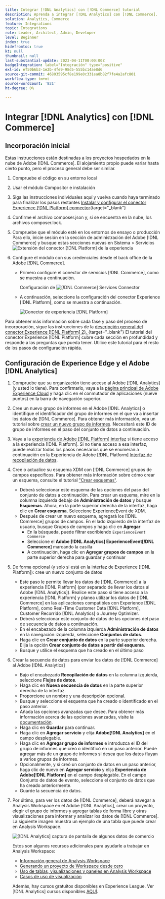```yaml
---
title: Integrar [!DNL Analytics] con [!DNL Commerce] tutorial
description: Aprenda a integrar [!DNL Analytics] con [!DNL Commerce].
solution: Analytics, Commerce
feature: Integrations
topic: Integrations
role: Leader, Architect, Admin, Developer
level: Beginner
index: true
hidefromtoc: true
kt: null
thumbnail: null
last-substantial-update: 2023-04-11T00:00:00Z
badgeIntegration: label="Integración" type="positive"
exl-id: ef50b6b3-1e2b-4fe9-98d5-555bc14ae8d6
source-git-commit: 46803595cf8e199e0c331ea8b82f7fe4a2afc801
workflow-type: tm+mt
source-wordcount: '821'
ht-degree: 0%

---
```


# Integrar [!DNL Analytics] con [!DNL Commerce]

## Incorporación inicial

Estas instrucciones están destinadas a los proyectos hospedados en la nube de Adobe [!DNL Commerce]. El alojamiento propio puede variar hasta cierto punto, pero el proceso general debe ser similar.

1. Compruebe el código en su entorno local
1. Usar el módulo Compositor e instalación
1. Siga las instrucciones individuales aquí y vuelva cuando haya terminado para finalizar los pasos restantes
   [Instalar y configurar el conector Experience [!DNL Platform] connector](https://experienceleague.adobe.com/docs/commerce-merchant-services/experience-platform-connector/fundamentals/install.html){target="_blank"}


1. Confirme el archivo composer.json y, si se encuentra en la nube, los archivos composer.lock.
1. Compruebe que el módulo esté en los entornos de ensayo o producción
Para ello, inicie sesión en la sección de administración del Adobe [!DNL Commerce] y busque estas secciones nuevas en Sistema > Servicios
   ![Extensión del conector [!DNL Platform] de la experiencia](./assets/analytics-commerce/admin-view-experience-platform-commector-extension.png)

1. Configure el módulo con sus credenciales desde el back office de la Adobe [!DNL Commerce].
   * Primero configure el conector de servicios [!DNL Commerce], como se muestra a continuación.

     Configuración de ![[!DNL Commerce] Services Connector](./assets/analytics-commerce/commerce-services-connector-setup.png)
   * A continuación, seleccione la configuración del conector Experience [!DNL Platform], como se muestra a continuación.

     ![Conector de experiencia [!DNL Platform]](./assets/analytics-commerce/experience-platform-connector.png)

Para obtener más información sobre cada fase y paso del proceso de incorporación, sigue las instrucciones de la [descripción general del conector Experience [!DNL Platform] 2&rbrace;. ](https://experienceleague.adobe.com/docs/commerce-merchant-services/experience-platform-connector/overview.html){target="_blank"} El tutorial del conector Experience [!DNL Platform] cubre cada sección en profundidad y responde a las preguntas que pueda tener. Utilice este tutorial para el resto de los pasos de configuración rápida.

## Configuración de Experience Edge y el Adobe [!DNL Analytics]

1. Compruebe que su organización tiene acceso al Adobe [!DNL Analytics] (y usted lo tiene). Para confirmarlo, vaya a la [página principal de Adobe Experience Cloud](https://experience.adobe.com/) y haga clic en el conmutador de aplicaciones (nueve puntos) en la barra de navegación superior.

1. Cree un nuevo grupo de informes en el Adobe [!DNL Analytics] o identifique el identificador del grupo de informes en el que va a insertar los datos de [!DNL Commerce]. Para obtener más información, vea un tutorial sobre [crear un nuevo grupo de informes](https://experienceleague.adobe.com/docs/analytics-learn/tutorials/intro-to-analytics/analytics-basics/understanding-and-creating-report-suites.html). Necesitará este ID de grupo de informes en el paso del conjunto de datos a continuación.

1. Vaya a la [experiencia de Adobe [!DNL Platform] interfaz](https://platform.adobe.com) si tiene acceso a la experiencia [!DNL Platform]. Si no tiene acceso a esa interfaz, puede realizar todos los pasos necesarios que se enumeran a continuación en la Experiencia de Adobe [!DNL Platform] [Interfaz de recopilación de datos](https://experience.adobe.com/#/data-collection).

1. Cree o actualice su esquema XDM con [!DNL Commerce] grupos de campos específicos. Para obtener más información sobre cómo crear un esquema, consulte el tutorial [&quot;Crear esquemas&quot;](https://experienceleague.adobe.com/docs/platform-learn/tutorials/schemas/create-schemas.html?lang=es).
   * Deberá seleccionar este esquema de las opciones del paso del conjunto de datos a continuación. Para crear un esquema, mire en la columna izquierda debajo de **Administración de datos** y busque **Esquemas**. Ahora, en la parte superior derecha de la interfaz, haga clic en **Crear esquema**. Seleccione ExperienceEvent de XDM.
   * Después de crear un nuevo esquema, agregará los [!DNL Commerce] grupos de campos. En el lado izquierdo de la interfaz de usuario, busque Grupos de campos y haga clic en **Agregar**
      * En la búsqueda, puede filtrar escribiendo `ExperienceEvent Commerce`
      * Seleccione el **Adobe [!DNL Analytics] ExperienceEvent[!DNL Commerce]** marcando la casilla
      * A continuación, haga clic en **Agregar grupos de campos** en la parte superior derecha para guardar y continuar

1. De forma opcional (y solo si está en la interfaz de Experience [!DNL Platform]): cree un nuevo conjunto de datos
   * Este paso le permite llevar los datos de [!DNL Commerce] a la experiencia [!DNL Platform] (por separado de llevar los datos al Adobe [!DNL Analytics]). Realice este paso si tiene acceso a la experiencia [!DNL Platform] y planea utilizar los datos de [!DNL Commerce] en las aplicaciones compatibles con Experience [!DNL Platform], como Real-Time Customer Data [!DNL Platform], Customer Recorrido [!DNL Analytics] o Journey Optimizer.
   * Deberá seleccionar este conjunto de datos de las opciones del paso de secuencia de datos a continuación.
   * En el encabezado de la columna izquierda **Administración de datos** en la navegación izquierda, seleccione **Conjuntos de datos**.
   * Haga clic en **Crear conjunto de datos** en la parte superior derecha. Elija la opción **Crear conjunto de datos a partir del esquema**.
   * Busque y utilice el esquema que ha creado en el último paso

1. Crear la secuencia de datos para enviar los datos de [!DNL Commerce] al Adobe [!DNL Analytics]
   * Bajo el encabezado **Recopilación de datos** en la columna izquierda, seleccione **Flujos de datos**.
   * Haga clic en **Nueva secuencia de datos** en la parte superior derecha de la interfaz.
   * Proporcione un nombre y una descripción opcional.
   * Busque y seleccione el esquema que ha creado o identificado en el paso anterior.
   * Añada las opciones avanzadas que desee. Para obtener más información acerca de las opciones avanzadas, visite la [documentación](https://experienceleague.adobe.com/docs/experience-platform/datastreams/configure.html?lang=es).
   * Haga clic en **Guardar** para continuar.
   * Haga clic en **Agregar servicio** y elija **Adobe[!DNL Analytics]** en el campo desplegable.
   * Haga clic en **Agregar grupo de informes** e introduzca el ID del grupo de informes que creó o identificó en un paso anterior. Puede agregar más de un grupo de informes si desea que los datos fluyan a varios grupos de informes.
   * Opcionalmente, y si creó un conjunto de datos en un paso anterior, haga clic de nuevo en **Agregar servicio** y elija **Experiencia de Adobe[!DNL Platform]** en el campo desplegable. En el campo Conjunto de datos de evento, seleccione el conjunto de datos que ha creado anteriormente.
   * Guarde la secuencia de datos.

1. Por último, para ver los datos de [!DNL Commerce], deberá navegar a Analysis Workspace en el Adobe [!DNL Analytics], crear un proyecto, elegir el grupo de informes y agregar tablas de forma libre y otras visualizaciones para informar y analizar los datos de [!DNL Commerce]. La siguiente imagen muestra un ejemplo de una tabla que puede crear en Analysis Workspace.

   ![[!DNL Analytics] captura de pantalla de algunos datos de comercio](./assets/analytics-commerce/analytics-screenshot-commerce-items.png)

   Estos son algunos recursos adicionales para ayudarle a trabajar en Analysis Workspace:

   * [Información general de Analysis Workspace](https://experienceleague.adobe.com/docs/analytics-learn/tutorials/analysis-workspace/analysis-workspace-basics/analysis-workspace-overview.html)
   * [Generando un proyecto de Workspace desde cero](https://experienceleague.adobe.com/docs/analytics-learn/tutorials/analysis-workspace/analysis-workspace-basics/building-a-workspace-project-from-scratch.html)
   * [Uso de tablas, visualizaciones y paneles en Analysis Workspace](https://experienceleague.adobe.com/docs/analytics-learn/tutorials/analysis-workspace/using-panels/using-tables-visualizations-and-panels.html)
   * [Casos de uso de visualización](https://experienceleague.adobe.com/docs/analytics-learn/tutorials/analysis-workspace/visualizations/visualization-use-cases.html)

   Además, hay cursos gratuitos disponibles en Experience League. Ver [!DNL Analytics] cursos disponibles [AQUÍ](https://experienceleague.adobe.com/?lang=en&amp;Solution=Analytics#courses).
